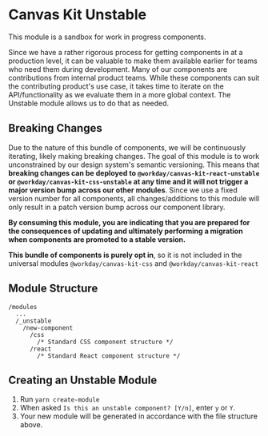# Canvas Kit Unstable

This module is a sandbox for work in progress components.

Since we have a rather rigorous process for getting components in at a production level, it can be
valuable to make them available earlier for teams who need them during development. Many of our
components are contributions from internal product teams. While these components can suit the
contributing product's use case, it takes time to iterate on the API/functionality as we evaluate
them in a more global context. The Unstable module allows us to do that as needed.

## Breaking Changes

Due to the nature of this bundle of components, we will be continuously iterating, likely making
breaking changes. The goal of this module is to work unconstrained by our design system's semantic
versioning. This means that **breaking changes can be deployed to
`@workday/canvas-kit-react-unstable` or `@workday/canvas-kit-css-unstable` at any time and it will
not trigger a major version bump across our other modules**. Since we use a fixed version number for
all components, all changes/additions to this module will only result in a patch version bump across
our component library.

**By consuming this module, you are indicating that you are prepared for the consequences of
updating and ultimately performing a migration when components are promoted to a stable version.**

**This bundle of components is purely opt in**, so it is not included in the universal modules
`@workday/canvas-kit-css` and `@workday/canvas-kit-react`

## Module Structure

```
/modules
  ...
  /_unstable
    /new-component
      /css
        /* Standard CSS component structure */
      /react
        /* Standard React component structure */
```

## Creating an Unstable Module

1. Run `yarn create-module`
2. When asked `Is this an unstable component? [Y/n]`, enter `y` or `Y`.
3. Your new module will be generated in accordance with the file structure above.
